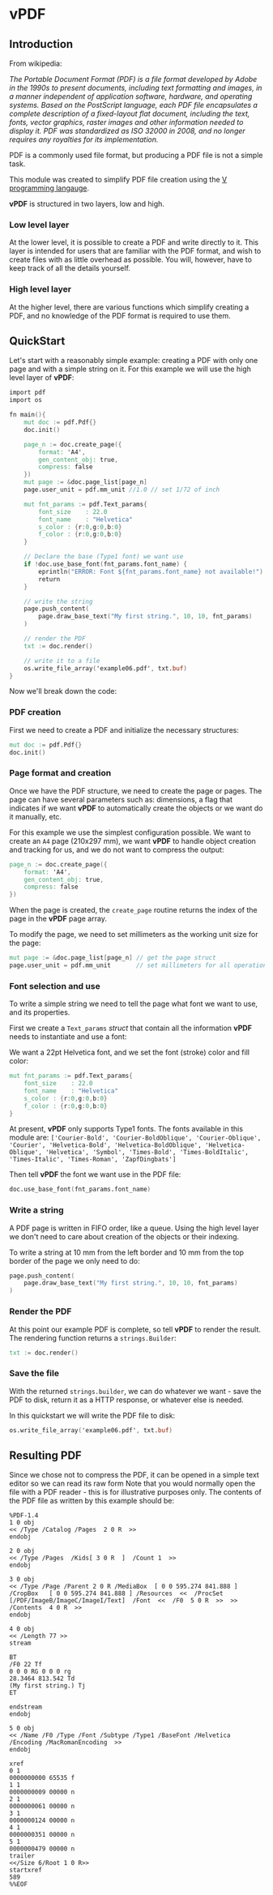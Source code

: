 # vPDF

## Introduction

From wikipedia:

*The Portable Document Format (PDF) is a file format developed by Adobe in the 1990s to present documents, including text formatting and images, in a manner independent of application software, hardware, and operating systems. Based on the PostScript language, each PDF file encapsulates a complete description of a fixed-layout flat document, including the text, fonts, vector graphics, raster images and other information needed to display it. PDF was standardized as ISO 32000 in 2008, and no longer requires any royalties for its implementation.*

PDF is a commonly used file format, but producing a PDF file is not a simple task.

This module was created to simplify PDF file creation using the [V programming langauge](https://vlang.io/).

**vPDF** is structured in two layers, low and high.

### Low level layer

At the lower level, it is possible to create a PDF and write directly to it.  This layer is intended for users that are familiar with the PDF format, and wish to create files with as little overhead as possible.  You will, however, have to keep track of all the details yourself.

### High level layer

At the higher level, there are various functions which simplify creating a PDF, and no knowledge of the PDF format is required to use them.

## QuickStart

Let's start with a reasonably simple example: creating a PDF with only one page and with a simple string on it. For this example we will use the high level layer of **vPDF**:

```v
import pdf
import os

fn main(){
	mut doc := pdf.Pdf{}
	doc.init()

	page_n := doc.create_page({
		format: 'A4',
		gen_content_obj: true,
		compress: false
	})
	mut page := &doc.page_list[page_n]
	page.user_unit = pdf.mm_unit //1.0 // set 1/72 of inch

	mut fnt_params := pdf.Text_params{
		font_size    : 22.0
		font_name    : "Helvetica"
		s_color : {r:0,g:0,b:0}
		f_color : {r:0,g:0,b:0}
	}

	// Declare the base (Type1 font) we want use
	if !doc.use_base_font(fnt_params.font_name) {
		eprintln("ERROR: Font ${fnt_params.font_name} not available!")
		return
	}

	// write the string
	page.push_content(
		page.draw_base_text("My first string.", 10, 10, fnt_params)
	)

	// render the PDF
	txt := doc.render()

	// write it to a file
	os.write_file_array('example06.pdf', txt.buf)
}
```

Now we'll break down the code:

### PDF creation

First we need to create a PDF and initialize the necessary structures:

```v
mut doc := pdf.Pdf{}
doc.init()
```

### Page format and creation

Once we have the PDF structure, we need to create the page or pages. The page can have several parameters such as: dimensions, a flag that indicates if we want **vPDF** to automatically create the objects or we want do it manually, etc.

For this example we use the simplest configuration possible.  We want to create an `A4` page (210x297 mm), we want **vPDF** to handle object creation and tracking for us, and we do not want to compress the output:

```v
page_n := doc.create_page({
	format: 'A4',
	gen_content_obj: true,
	compress: false
})
```

When the page is created, the `create_page` routine returns the index of the page in the **vPDF** page array.

To modify the page, we need to set millimeters as the working unit size for the page:

```v
mut page := &doc.page_list[page_n] // get the page struct
page.user_unit = pdf.mm_unit       // set millimeters for all operations
```

### Font selection and use

To write a simple string we need to tell the page what font we want to use, and its properties.

First we create a `Text_params` *struct* that contain all the information **vPDF** needs to instantiate and use a font:

We want a 22pt Helvetica font, and we set the font (stroke) color and fill color:

```v
mut fnt_params := pdf.Text_params{
	font_size    : 22.0
	font_name    : "Helvetica"
	s_color : {r:0,g:0,b:0}
	f_color : {r:0,g:0,b:0}
}
```

At present, **vPDF** only supports Type1 fonts. The fonts available in this module are: `['Courier-Bold', 'Courier-BoldOblique', 'Courier-Oblique', 'Courier', 'Helvetica-Bold', 'Helvetica-BoldOblique', 'Helvetica-Oblique', 'Helvetica', 'Symbol', 'Times-Bold', 'Times-BoldItalic', 'Times-Italic', 'Times-Roman', 'ZapfDingbats']`

Then tell **vPDF** the font we want use in the PDF file:

```v
doc.use_base_font(fnt_params.font_name)
```

### Write a string

A PDF page is written in FIFO order, like a queue. Using the high level layer we don't need to care about creation of the objects or their indexing.

To write a string at 10 mm from the left border and 10 mm from the top border of the page we only need to do:

```v
page.push_content(
	page.draw_base_text("My first string.", 10, 10, fnt_params)
)
```

### Render the PDF

At this point our example PDF is complete, so tell **vPDF** to render the result.  The rendering function returns a `strings.Builder`:

```v
txt := doc.render()
```

### Save the file

With the returned `strings.builder`, we can do whatever we want - save the PDF to disk, return it as a HTTP response, or whatever else is needed.

In this quickstart we will write the PDF file to disk:

```v
os.write_file_array('example06.pdf', txt.buf)
```

## Resulting PDF

Since we chose not to compress the PDF, it can be opened in a simple text editor so we can read its raw form  Note that you would normally open the file with a PDF reader - this is for illustrative purposes only.  The contents of the PDF file as written by this example should be:

```
%PDF-1.4
1 0 obj
<< /Type /Catalog /Pages  2 0 R  >>
endobj

2 0 obj
<< /Type /Pages  /Kids[ 3 0 R  ]  /Count 1  >>
endobj

3 0 obj
<< /Type /Page /Parent 2 0 R /MediaBox  [ 0 0 595.274 841.888 ] /CropBox   [ 0 0 595.274 841.888 ] /Resources  <<  /ProcSet  [/PDF/ImageB/ImageC/ImageI/Text]  /Font  <<  /F0  5 0 R  >>  >>  /Contents  4 0 R  >>
endobj

4 0 obj
<< /Length 77 >>
stream

BT
/F0 22 Tf
0 0 0 RG 0 0 0 rg
28.3464 813.542 Td
(My first string.) Tj
ET

endstream
endobj

5 0 obj
<< /Name /F0 /Type /Font /Subtype /Type1 /BaseFont /Helvetica /Encoding /MacRomanEncoding  >>
endobj

xref
0 1
0000000000 65535 f
1 1
0000000009 00000 n
2 1
0000000061 00000 n
3 1
0000000124 00000 n
4 1
0000000351 00000 n
5 1
0000000479 00000 n
trailer
<</Size 6/Root 1 0 R>>
startxref
589
%%EOF
```

